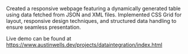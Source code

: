 Created a responsive webpage featuring a dynamically generated table using data fetched from JSON and XML files. Implemented CSS Grid for layout, responsive design techniques, and structured data handling to ensure seamless presentation.

Live demo can be found at https://www.austinwells.dev/projects/dataintegration/index.html
